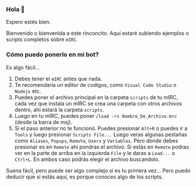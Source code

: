 ### Hola 👋

Espero estés bien.

Bienvenido o bienvenida a este rinconcito. 
Aquí estaré subiendo ejemplos o scripts completos sobre `mIRC`.

### Cómo puedo ponerlo en mi bot?
Es algo fácil...
1) Debes tener el `mIRC` antes que nada.
2) Te recomendaría un editor de codigos, como `Visual Code Studio` o `Nodejs` etc.
3) Puedes poner el archivo principal en la carpeta `scripts` de tu mIRC, cada vez que instala un mIRC se crea una carpeta con otros archivos dentro, ahí estará la carpeta `scripts`.
4) Luego en tu mIRC, puedes poner `/load -rs Nombre_De_Archivo.mrc` (desde la barra de msj). 
5) Si el paso anterior no te funcionó. Puedes presionar `Alt+R` o puedes ir a `Tools` y luego presionar `Scripts File...` Luego veras algunas pestañas como `Aliases`, `Popups`, `Remote`, `Users` y `Variables`. Pero donde debes presionar es en `Remote` ahí pondras el archivo. Si estás en `Remote` podras ver en la parte de arriba en la izquierda `File` y le daras a `Load...` o `Ctrl+L`. En ambos caso podrás elegir el archivo buscandolo.

Suena fácil, pero puede ser algo complejo si es tu primera vez... Pero puedo deducir que si estás aquí, es porque conoces algo de los scripts.
